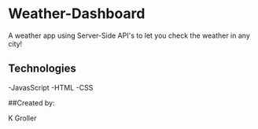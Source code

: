 # Weather-Dashboard

A weather app using Server-Side API's to let you check the weather in any city!

## Technologies

-JavasScript
-HTML
-CSS

##Created by:

K Groller

